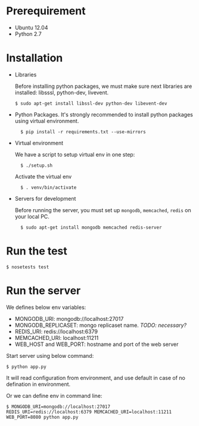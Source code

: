 # Prerequirement

- Ubuntu 12.04
- Python 2.7

# Installation

-   Libraries

    Before installing python packages, we must make sure next libraries are installed: libsssl, python-dev, livevent.

        $ sudo apt-get install libssl-dev python-dev libevent-dev

- Python Packages. It's strongly recommended to install python packages using virtual environment.

        $ pip install -r requirements.txt --use-mirrors

- Virtual environment

    We have a script to setup virtual env in one step:

        $ ./setup.sh

    Activate the virtual env

        $ . venv/bin/activate

- Servers for development 
    
     Before running the server, you must set up `mongodb`, `memcached`, `redis` on your local PC.

        $ sudo apt-get install mongodb memcached redis-server

# Run the test

    $ nosetests test

# Run the server
  
We defines below env variables:

- MONGODB_URI: mongodb://localhost:27017
- MONGODB_REPLICASET: mongo replicaset name. *TODO: necessary?*
- REDIS_URI: redis://localhost:6379
- MEMCACHED_URI: localhost:11211
- WEB_HOST and WEB_PORT: hostname and port of the web server

Start server using below command:

    $ python app.py

It will read configuration from environment, and use default in case of no defination in environment.

Or we can define env in command line:

    $ MONGODB_URI=mongodb://localhost:27017 REDIS_URI=redis://localhost:6379 MEMCACHED_URI=localhost:11211 WEB_PORT=8080 python app.py
